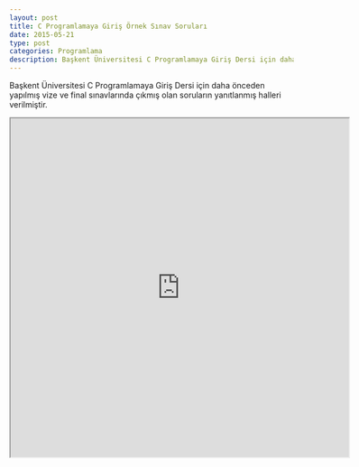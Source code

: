 ```yaml
---
layout: post
title: C Programlamaya Giriş Örnek Sınav Soruları
date: 2015-05-21
type: post
categories: Programlama
description: Başkent Üniversitesi C Programlamaya Giriş Dersi için daha önceden yapılmış vize ve final sınavlarında
---
```


Başkent Üniversitesi C Programlamaya Giriş Dersi için daha önceden yapılmış vize ve final sınavlarında çıkmış olan soruların yanıtlanmış halleri verilmiştir.

<iframe width="600" height="600" src="https://docs.google.com/file/d/0B7ExQgcdBN8pV05EaHdGckhQelE/preview"></iframe>
